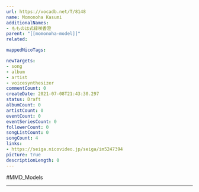 ```yaml
---
url: https://vocadb.net/T/8148
name: Momonoha Kasumi
additionalNames: 
- もものは式緑咲香澄
parent: "[[momonoha-model]]"
related:

mappedNicoTags:

newTargets:
- song
- album
- artist
- voicesynthesizer
commentCount: 0
createDate: 2021-07-08T21:43:30.297
status: Draft
albumCount: 0
artistCount: 0
eventCount: 0
eventSeriesCount: 0
followerCount: 0
songListCount: 0
songCount: 4
links: 
- https://seiga.nicovideo.jp/seiga/im5247394
picture: true
descriptionLength: 0
---
```


#MMD_Models



---

